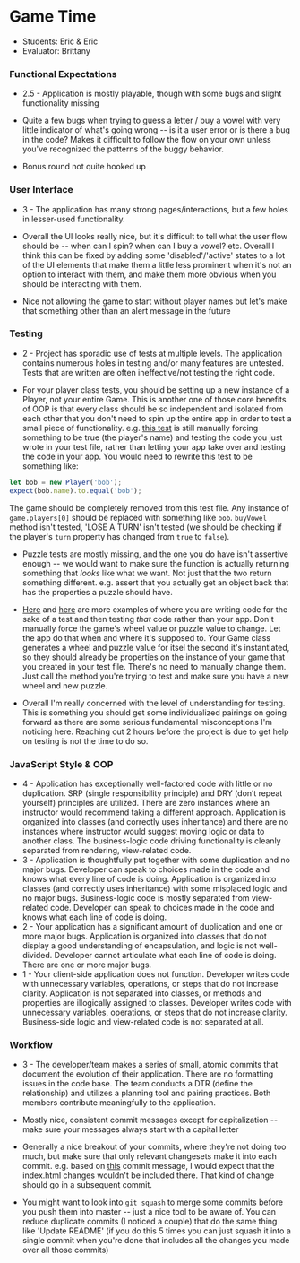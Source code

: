# Game Time
* Students: Eric & Eric
* Evaluator: Brittany


### Functional Expectations

* 2.5 - Application is mostly playable, though with some bugs and slight functionality missing

* Quite a few bugs when trying to guess a letter / buy a vowel with very little indicator of what's going wrong -- is it a user error or is there a bug in the code? Makes it difficult to follow the flow on your own unless you've recognized the patterns of the buggy behavior.
* Bonus round not quite hooked up

### User Interface

* 3 - The application has many strong pages/interactions, but a few holes in lesser-used functionality.

* Overall the UI looks really nice, but it's difficult to tell what the user flow should be -- when can I spin? when can I buy a vowel? etc. Overall I think this can be fixed by adding some 'disabled'/'active' states to a lot of the UI elements that make them a little less prominent when it's not an option to interact with them, and make them more obvious when you should be interacting with them.
* Nice not allowing the game to start without player names but let's make that something other than an alert message in the future

### Testing

* 2 - Project has sporadic use of tests at multiple levels. The application contains numerous holes in testing and/or many features are untested. Tests that are written are often ineffective/not testing the right code.


* For your player class tests, you should be setting up a new instance of a Player, not your entire Game. This is another one of those core benefits of OOP is that every class should be so independent and isolated from each other that you don't need to spin up the entire app in order to test a small piece of functionality. e.g. [this test](https://github.com/ericweissman/wheel_of_fortune/blob/master/test/Player-test.js#L61-L62) is still manually forcing something to be true (the player's name) and testing the code you just wrote in your test file, rather than letting your app take over and testing the code in your app. You would need to rewrite this test to be something like:

```js
let bob = new Player('bob');
expect(bob.name).to.equal('bob');
```

The game should be completely removed from this test file. Any instance of `game.players[0]` should be replaced with something like `bob`. `buyVowel` method isn't tested, 'LOSE A TURN' isn't tested (we should be checking if the player's `turn` property has changed from `true` to `false`).

* Puzzle tests are mostly missing, and the one you do have isn't assertive enough -- we would want to make sure the function is actually returning something that *looks* like what we want. Not just that the two return something different. e.g. assert that you actually get an object back that has the properties a puzzle should have.

* [Here](https://github.com/ericweissman/wheel_of_fortune/blob/master/test/Game-test.js#L59) and [here](https://github.com/ericweissman/wheel_of_fortune/blob/master/test/Game-test.js#L52) are more examples of where you are writing code for the sake of a test and then testing *that* code rather than your app. Don't manually force the game's wheel value or puzzle value to change. Let the app do that when and where it's supposed to. Your Game class generates a wheel and puzzle value for itsel the second it's instantiated, so they should already be properties on the instance of your game that you created in your test file. There's no need to manually change them. Just call the method you're trying to test and make sure you have a new wheel and new puzzle.

* Overall I'm really concerned with the level of understanding for testing. This is something you should get some individualized pairings on going forward as there are some serious fundamental misconceptions I'm noticing here. Reaching out 2 hours before the project is due to get help on testing is not the time to do so.



### JavaScript Style & OOP

* 4 - Application has exceptionally well-factored code with little or no duplication. SRP (single responsibility principle) and DRY (don’t repeat yourself) principles are utilized. There are zero instances where an instructor would recommend taking a different approach. Application is organized into classes (and correctly uses inheritance) and there are no instances where instructor would suggest moving logic or data to another class. The business-logic code driving functionality is cleanly separated from rendering, view-related code.
* 3 - Application is thoughtfully put together with some duplication and no major bugs. Developer can speak to choices made in the code and knows what every line of code is doing. Application is organized into classes (and correctly uses inheritance) with some misplaced logic and no major bugs. Business-logic code is mostly separated from view-related code. Developer can speak to choices made in the code and knows what each line of code is doing.
* 2 - Your application has a significant amount of duplication and one or more major bugs. Application is organized into classes that do not display a good understanding of encapsulation, and logic is not well-divided. Developer cannot articulate what each line of code is doing. There are one or more major bugs.
* 1 - Your client-side application does not function. Developer writes code with unnecessary variables, operations, or steps that do not increase clarity. Application is not separated into classes, or methods and properties are illogically assigned to classes. Developer writes code with unnecessary variables, operations, or steps that do not increase clarity. Business-side logic and view-related code is not separated at all.


### Workflow

* 3 - The developer/team makes a series of small, atomic commits that document the evolution of their application. There are no formatting issues in the code base. The team conducts a DTR (define the relationship) and utilizes a planning tool and pairing practices. Both members contribute meaningfully to the application.


* Mostly nice, consistent commit messages except for capitalization -- make sure your messages always start with a capital letter
* Generally a nice breakout of your commits, where they're not doing too much, but make sure that only relevant changesets make it into each commit. e.g. based on [this](https://github.com/ericweissman/wheel_of_fortune/commit/54bd8f08f81d177cacf93cf548672e3971272aba) commit message, I would expect that the index.html changes wouldn't be included there. That kind of change should go in a subsequent commit.
* You might want to look into `git squash` to merge some commits before you push them into master -- just a nice tool to be aware of. You can reduce duplicate commits (I noticed a couple) that do the same thing like 'Update README' (if you do this 5 times you can just squash it into a single commit when you're done that includes all the changes you made over all those commits)
